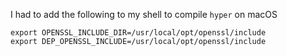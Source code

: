 I had to add the following to my shell to compile `hyper` on macOS

```
export OPENSSL_INCLUDE_DIR=/usr/local/opt/openssl/include
export DEP_OPENSSL_INCLUDE=/usr/local/opt/openssl/include
```
